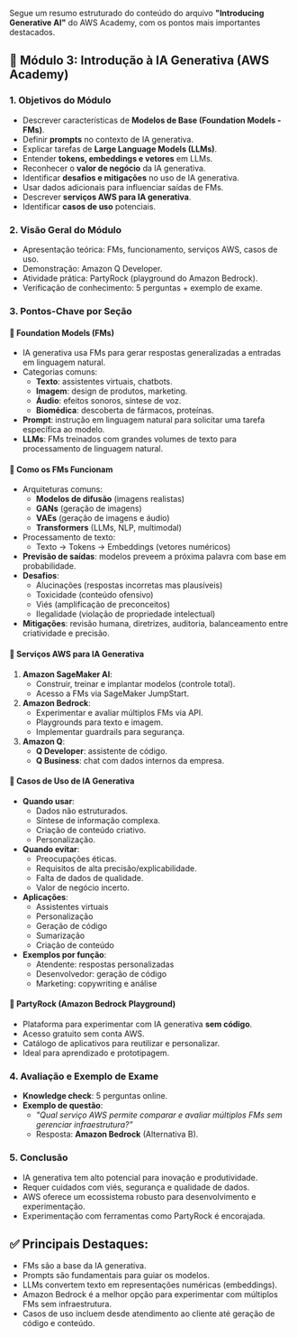 Segue um resumo estruturado do conteúdo do arquivo **"Introducing Generative AI"** do AWS Academy, com os pontos mais importantes destacados.

## 📘 Módulo 3: Introdução à IA Generativa (AWS Academy)

### 1. **Objetivos do Módulo**
- Descrever características de **Modelos de Base (Foundation Models - FMs)**.
- Definir **prompts** no contexto de IA generativa.
- Explicar tarefas de **Large Language Models (LLMs)**.
- Entender **tokens, embeddings e vetores** em LLMs.
- Reconhecer o **valor de negócio** da IA generativa.
- Identificar **desafios e mitigações** no uso de IA generativa.
- Usar dados adicionais para influenciar saídas de FMs.
- Descrever **serviços AWS para IA generativa**.
- Identificar **casos de uso** potenciais.

### 2. **Visão Geral do Módulo**
- Apresentação teórica: FMs, funcionamento, serviços AWS, casos de uso.
- Demonstração: Amazon Q Developer.
- Atividade prática: PartyRock (playground do Amazon Bedrock).
- Verificação de conhecimento: 5 perguntas + exemplo de exame.

### 3. **Pontos-Chave por Seção**

#### 🔹 **Foundation Models (FMs)**
- IA generativa usa FMs para gerar respostas generalizadas a entradas em linguagem natural.
- Categorias comuns:
  - **Texto**: assistentes virtuais, chatbots.
  - **Imagem**: design de produtos, marketing.
  - **Áudio**: efeitos sonoros, síntese de voz.
  - **Biomédica**: descoberta de fármacos, proteínas.
- **Prompt**: instrução em linguagem natural para solicitar uma tarefa específica ao modelo.
- **LLMs**: FMs treinados com grandes volumes de texto para processamento de linguagem natural.

#### 🔹 **Como os FMs Funcionam**
- Arquiteturas comuns:
  - **Modelos de difusão** (imagens realistas)
  - **GANs** (geração de imagens)
  - **VAEs** (geração de imagens e áudio)
  - **Transformers** (LLMs, NLP, multimodal)
- Processamento de texto:
  - Texto → Tokens → Embeddings (vetores numéricos)
- **Previsão de saídas**: modelos preveem a próxima palavra com base em probabilidade.
- **Desafios**:
  - Alucinações (respostas incorretas mas plausíveis)
  - Toxicidade (conteúdo ofensivo)
  - Viés (amplificação de preconceitos)
  - Ilegalidade (violação de propriedade intelectual)
- **Mitigações**: revisão humana, diretrizes, auditoria, balanceamento entre criatividade e precisão.

#### 🔹 **Serviços AWS para IA Generativa**
1. **Amazon SageMaker AI**:
   - Construir, treinar e implantar modelos (controle total).
   - Acesso a FMs via SageMaker JumpStart.
2. **Amazon Bedrock**:
   - Experimentar e avaliar múltiplos FMs via API.
   - Playgrounds para texto e imagem.
   - Implementar guardrails para segurança.
3. **Amazon Q**:
   - **Q Developer**: assistente de código.
   - **Q Business**: chat com dados internos da empresa.

#### 🔹 **Casos de Uso de IA Generativa**
- **Quando usar**:
  - Dados não estruturados.
  - Síntese de informação complexa.
  - Criação de conteúdo criativo.
  - Personalização.
- **Quando evitar**:
  - Preocupações éticas.
  - Requisitos de alta precisão/explicabilidade.
  - Falta de dados de qualidade.
  - Valor de negócio incerto.
- **Aplicações**:
  - Assistentes virtuais
  - Personalização
  - Geração de código
  - Sumarização
  - Criação de conteúdo
- **Exemplos por função**:
  - Atendente: respostas personalizadas
  - Desenvolvedor: geração de código
  - Marketing: copywriting e análise

#### 🔹 **PartyRock (Amazon Bedrock Playground)**
- Plataforma para experimentar com IA generativa **sem código**.
- Acesso gratuito sem conta AWS.
- Catálogo de aplicativos para reutilizar e personalizar.
- Ideal para aprendizado e prototipagem.

### 4. **Avaliação e Exemplo de Exame**
- **Knowledge check**: 5 perguntas online.
- **Exemplo de questão**:
  - *"Qual serviço AWS permite comparar e avaliar múltiplos FMs sem gerenciar infraestrutura?"*
  - Resposta: **Amazon Bedrock** (Alternativa B).

### 5. **Conclusão**
- IA generativa tem alto potencial para inovação e produtividade.
- Requer cuidados com viés, segurança e qualidade de dados.
- AWS oferece um ecossistema robusto para desenvolvimento e experimentação.
- Experimentação com ferramentas como PartyRock é encorajada.

## ✅ Principais Destaques:
- FMs são a base da IA generativa.
- Prompts são fundamentais para guiar os modelos.
- LLMs convertem texto em representações numéricas (embeddings).
- Amazon Bedrock é a melhor opção para experimentar com múltiplos FMs sem infraestrutura.
- Casos de uso incluem desde atendimento ao cliente até geração de código e conteúdo.
